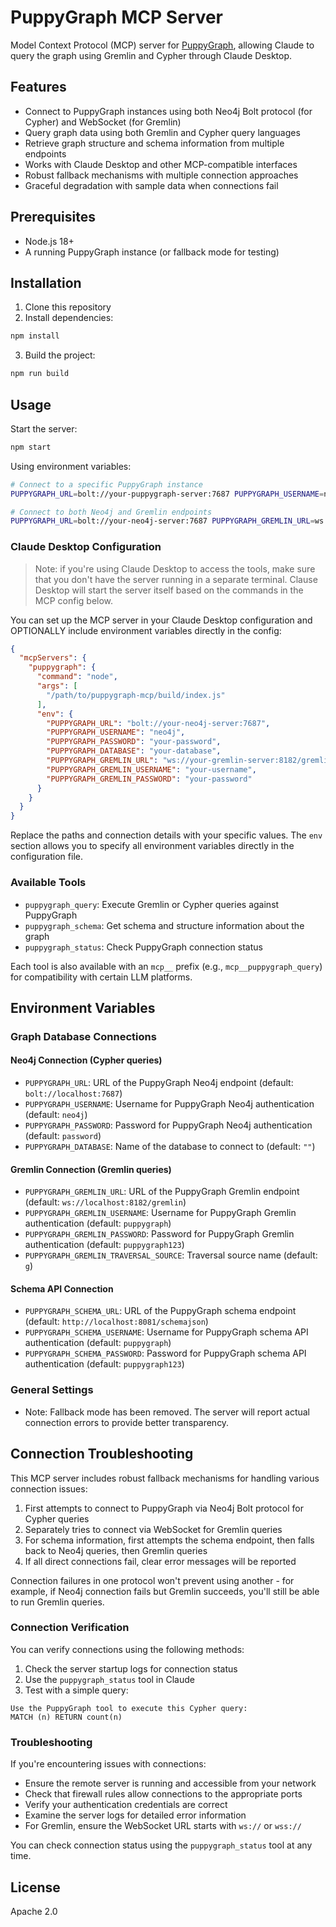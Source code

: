 # PuppyGraph MCP Server

Model Context Protocol (MCP) server for [PuppyGraph](https://puppygraph.com), allowing Claude to query the graph using Gremlin and Cypher through Claude Desktop.

## Features

- Connect to PuppyGraph instances using both Neo4j Bolt protocol (for Cypher) and WebSocket (for Gremlin)
- Query graph data using both Gremlin and Cypher query languages
- Retrieve graph structure and schema information from multiple endpoints
- Works with Claude Desktop and other MCP-compatible interfaces
- Robust fallback mechanisms with multiple connection approaches
- Graceful degradation with sample data when connections fail

## Prerequisites

- Node.js 18+
- A running PuppyGraph instance (or fallback mode for testing)

## Installation

1. Clone this repository
2. Install dependencies:

```bash
npm install
```

3. Build the project:

```bash
npm run build
```

## Usage

Start the server:

```bash
npm start
```

Using environment variables:

```bash
# Connect to a specific PuppyGraph instance
PUPPYGRAPH_URL=bolt://your-puppygraph-server:7687 PUPPYGRAPH_USERNAME=neo4j PUPPYGRAPH_PASSWORD=your-password npm start

# Connect to both Neo4j and Gremlin endpoints
PUPPYGRAPH_URL=bolt://your-neo4j-server:7687 PUPPYGRAPH_GREMLIN_URL=ws://your-gremlin-server:8182/gremlin npm start
```

### Claude Desktop Configuration

> Note: if you're using Claude Desktop to access the tools, make sure that you don't have the server running in a separate terminal. Clause Desktop will start the server itself based on the commands in the MCP config below.

You can set up the MCP server in your Claude Desktop configuration and OPTIONALLY include environment variables directly in the config:

```json
{
  "mcpServers": {
    "puppygraph": {
      "command": "node",
      "args": [
        "/path/to/puppygraph-mcp/build/index.js"
      ],
      "env": {
        "PUPPYGRAPH_URL": "bolt://your-neo4j-server:7687",
        "PUPPYGRAPH_USERNAME": "neo4j",
        "PUPPYGRAPH_PASSWORD": "your-password",
        "PUPPYGRAPH_DATABASE": "your-database",
        "PUPPYGRAPH_GREMLIN_URL": "ws://your-gremlin-server:8182/gremlin",
        "PUPPYGRAPH_GREMLIN_USERNAME": "your-username",
        "PUPPYGRAPH_GREMLIN_PASSWORD": "your-password"
      }
    }
  }
}
```

Replace the paths and connection details with your specific values. The `env` section allows you to specify all environment variables directly in the configuration file.

### Available Tools

- `puppygraph_query`: Execute Gremlin or Cypher queries against PuppyGraph
- `puppygraph_schema`: Get schema and structure information about the graph
- `puppygraph_status`: Check PuppyGraph connection status

Each tool is also available with an `mcp__` prefix (e.g., `mcp__puppygraph_query`) for compatibility with certain LLM platforms.

## Environment Variables

### Graph Database Connections

#### Neo4j Connection (Cypher queries)
- `PUPPYGRAPH_URL`: URL of the PuppyGraph Neo4j endpoint (default: `bolt://localhost:7687`)
- `PUPPYGRAPH_USERNAME`: Username for PuppyGraph Neo4j authentication (default: `neo4j`)
- `PUPPYGRAPH_PASSWORD`: Password for PuppyGraph Neo4j authentication (default: `password`)
- `PUPPYGRAPH_DATABASE`: Name of the database to connect to (default: `""`)

#### Gremlin Connection (Gremlin queries)
- `PUPPYGRAPH_GREMLIN_URL`: URL of the PuppyGraph Gremlin endpoint (default: `ws://localhost:8182/gremlin`)
- `PUPPYGRAPH_GREMLIN_USERNAME`: Username for PuppyGraph Gremlin authentication (default: `puppygraph`)
- `PUPPYGRAPH_GREMLIN_PASSWORD`: Password for PuppyGraph Gremlin authentication (default: `puppygraph123`)
- `PUPPYGRAPH_GREMLIN_TRAVERSAL_SOURCE`: Traversal source name (default: `g`)

#### Schema API Connection
- `PUPPYGRAPH_SCHEMA_URL`: URL of the PuppyGraph schema endpoint (default: `http://localhost:8081/schemajson`)
- `PUPPYGRAPH_SCHEMA_USERNAME`: Username for PuppyGraph schema API authentication (default: `puppygraph`)
- `PUPPYGRAPH_SCHEMA_PASSWORD`: Password for PuppyGraph schema API authentication (default: `puppygraph123`)

### General Settings
- Note: Fallback mode has been removed. The server will report actual connection errors to provide better transparency.

## Connection Troubleshooting

This MCP server includes robust fallback mechanisms for handling various connection issues:

1. First attempts to connect to PuppyGraph via Neo4j Bolt protocol for Cypher queries
2. Separately tries to connect via WebSocket for Gremlin queries
3. For schema information, first attempts the schema endpoint, then falls back to Neo4j queries, then Gremlin queries
4. If all direct connections fail, clear error messages will be reported

Connection failures in one protocol won't prevent using another - for example, if Neo4j connection fails but Gremlin succeeds, you'll still be able to run Gremlin queries.

### Connection Verification

You can verify connections using the following methods:

1. Check the server startup logs for connection status
2. Use the `puppygraph_status` tool in Claude
3. Test with a simple query:

```
Use the PuppyGraph tool to execute this Cypher query:
MATCH (n) RETURN count(n)
```

### Troubleshooting

If you're encountering issues with connections:

- Ensure the remote server is running and accessible from your network
- Check that firewall rules allow connections to the appropriate ports
- Verify your authentication credentials are correct
- Examine the server logs for detailed error information
- For Gremlin, ensure the WebSocket URL starts with `ws://` or `wss://`

You can check connection status using the `puppygraph_status` tool at any time.

## License

Apache 2.0